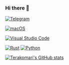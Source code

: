 ### Hi there 👋

[![Telegram](https://img.shields.io/badge/Telegram-2CA5E0?logo=telegram&logoColor=white)](https://t.me/TerakomariGandesblood)

[![macOS](https://img.shields.io/badge/mac%20os-000000?logo=macos&logoColor=F0F0F0)](https://www.apple.com/macos)

[![Visual Studio Code](https://img.shields.io/badge/Visual%20Studio%20Code-0078d7.svg?logo=visual-studio-code&logoColor=white)](https://code.visualstudio.com/)

[![Rust](https://img.shields.io/badge/rust-%23000000.svg?logo=rust&logoColor=white)](https://www.rust-lang.org/)
[![Python](https://img.shields.io/badge/python-3670A0?logo=python&logoColor=ffdd54)](https://www.python.org)

[![Terakomari's GitHub stats](https://github-readme-stats.vercel.app/api?username=TerakomariGandesblood&bg_color=30,e96443,904e95&title_color=fff&text_color=fff)](https://github.com/TerakomariGandesblood)
